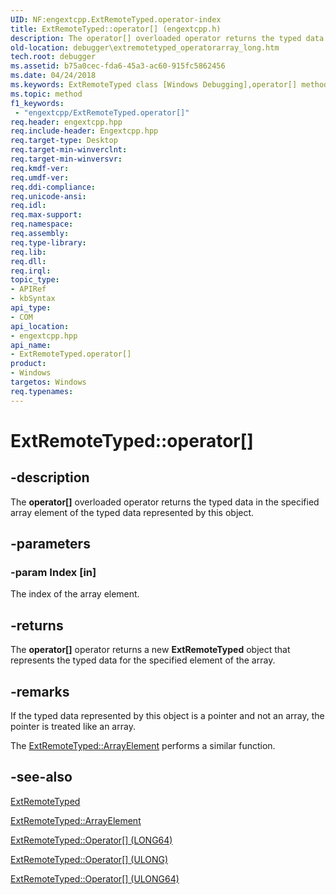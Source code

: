 ```yaml
---
UID: NF:engextcpp.ExtRemoteTyped.operator-index
title: ExtRemoteTyped::operator[] (engextcpp.h)
description: The operator[] overloaded operator returns the typed data in the specified array element of the typed data represented by this object.
old-location: debugger\extremotetyped_operatorarray_long.htm
tech.root: debugger
ms.assetid: b75a0cec-fda6-45a3-ac60-915fc5862456
ms.date: 04/24/2018
ms.keywords: ExtRemoteTyped class [Windows Debugging],operator[] method, ExtRemoteTyped.operator[], ExtRemoteTyped.operator[](LONG), ExtRemoteTyped::Operator[], ExtRemoteTyped::operator[], debugger.extremotetyped_operatorarray_long, operator[], operator[] method [Windows Debugging], operator[] method [Windows Debugging],ExtRemoteTyped class
ms.topic: method
f1_keywords:
 - "engextcpp/ExtRemoteTyped.operator[]"
req.header: engextcpp.hpp
req.include-header: Engextcpp.hpp
req.target-type: Desktop
req.target-min-winverclnt:
req.target-min-winversvr:
req.kmdf-ver:
req.umdf-ver:
req.ddi-compliance:
req.unicode-ansi:
req.idl:
req.max-support:
req.namespace:
req.assembly:
req.type-library:
req.lib:
req.dll:
req.irql:
topic_type:
- APIRef
- kbSyntax
api_type:
- COM
api_location:
- engextcpp.hpp
api_name:
- ExtRemoteTyped.operator[]
product:
- Windows
targetos: Windows
req.typenames:
---
```


# ExtRemoteTyped::operator[]


## -description


The <b>operator[]</b> overloaded operator returns the typed data in the specified array element of the typed data represented by this object.


## -parameters




### -param Index [in]

The index of the array element.


## -returns



The <b>operator[]</b> operator returns a new <b>ExtRemoteTyped</b> object that represents the typed data for the specified element of the array.




## -remarks



If the typed data represented by this object is a pointer and not an array, the pointer is treated like an array.

The <a href="https://docs.microsoft.com/windows-hardware/drivers/ddi/content/engextcpp/nf-engextcpp-extremotetyped-arrayelement">ExtRemoteTyped::ArrayElement</a> performs a similar function.





## -see-also


<a href="https://docs.microsoft.com/windows-hardware/drivers/ddi/content/engextcpp/nl-engextcpp-extremotetyped">ExtRemoteTyped</a>


<a href="https://docs.microsoft.com/windows-hardware/drivers/ddi/content/engextcpp/nf-engextcpp-extremotetyped-arrayelement">ExtRemoteTyped::ArrayElement</a> 


<a href="https://docs.microsoft.com/windows-hardware/drivers/ddi/content/engextcpp/nf-engextcpp-extremotetyped-operator-index(long64)">ExtRemoteTyped::Operator[] (LONG64)</a>


<a href="https://docs.microsoft.com/windows-hardware/drivers/ddi/content/engextcpp/nf-engextcpp-extremotetyped-operator-index(ulong)">ExtRemoteTyped::Operator[] (ULONG)</a>


<a href="https://docs.microsoft.com/windows-hardware/drivers/ddi/content/engextcpp/nf-engextcpp-extremotetyped-operator-index(ulong64)">ExtRemoteTyped::Operator[] (ULONG64)</a>
 

 

